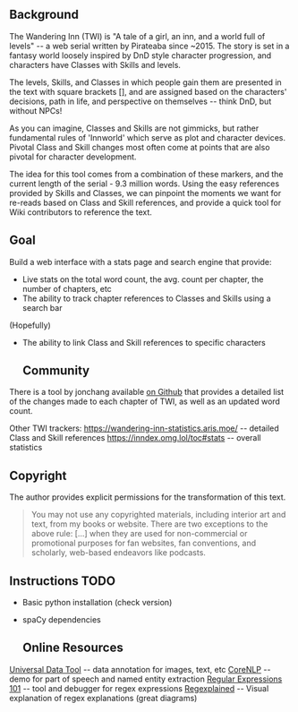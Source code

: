  ## Background
The Wandering Inn (TWI) is "A tale of a girl, an inn, and a world full of levels" -- a web serial written by Pirateaba since ~2015. The story is set in a fantasy world loosely inspired by DnD style character progression, and characters have Classes with Skills and levels.

The levels, Skills, and Classes in which people gain them are presented in the text with square brackets [], and are assigned based on the characters' decisions, path in life, and perspective on themselves -- think DnD, but without NPCs! 

As you can imagine, Classes and Skills are not gimmicks, but rather fundamental rules of 'Innworld' which serve as plot and character devices. Pivotal Class and Skill changes most often come at points that are also pivotal for character development.

The idea for this tool comes from a combination of these markers, and the current length of the serial - 9.3 million words. Using the easy references provided by Skills and Classes, we can pinpoint the moments we want for re-reads based on Class and Skill references, and provide a quick tool for Wiki contributors to reference the text.


  ## Goal
Build a web interface with a stats page and search engine that provide:
- Live stats on the total word count, the avg. count per chapter, the number of chapters, etc
- The ability to track chapter references to Classes and Skills using a search bar

(Hopefully)
- The ability to link Class and Skill references to specific characters


  ## Community
There is a tool by jonchang available [on Github](https://wanderinginn.neocities.org) that provides a detailed list of the changes made to each chapter of TWI, as well as an updated word count. 

Other TWI trackers:
https://wandering-inn-statistics.aris.moe/ -- detailed Class and Skill references
https://inndex.omg.lol/toc#stats -- overall statistics


  ## Copyright
The author provides explicit permissions for the transformation of this text.

> You may not use any copyrighted materials, including interior art and text, from my books or website. There are two exceptions to the above rule: [...] when they are used for non-commercial or promotional purposes for fan websites, fan conventions, and scholarly, web-based endeavors like podcasts.

  ## Instructions TODO
- Basic python installation (check version)
- spaCy dependencies

  ## Online Resources
[Universal Data Tool](https://universaldatatool.com/app/) -- data annotation for images, text, etc
[CoreNLP](http://corenlp.run) -- demo for part of speech and named entity extraction
[Regular Expressions 101](https://regex101.com/) -- tool and debugger for regex expressions
[Regexplained](https://www.regexplained.co.uk/) -- Visual explanation of regex explanations (great diagrams)

